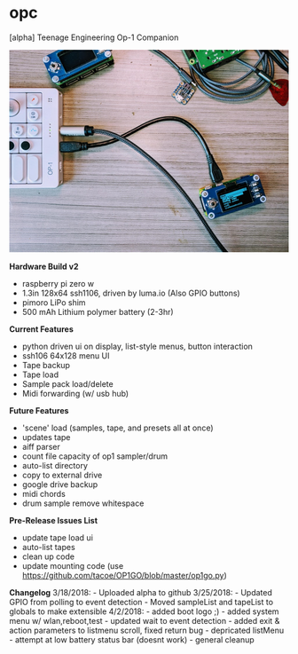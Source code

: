 # opc
[alpha] Teenage Engineering Op-1 Companion

![opc-hardware v2](/opc-beta.jpg)


**Hardware Build v2**
- raspberry pi zero w
- 1.3in 128x64 ssh1106, driven by luma.io (Also GPIO buttons)
- pimoro LiPo shim
- 500 mAh Lithium polymer battery (2-3hr)


**Current Features**
- python driven ui on display, list-style menus, button interaction
- ssh106 64x128 menu UI
- Tape backup
- Tape load
- Sample pack load/delete
- Midi forwarding (w/ usb hub)


**Future Features**
- 'scene' load (samples, tape, and presets all at once)
- updates tape
- aiff parser
- count file capacity of op1 sampler/drum
- auto-list directory
- copy to external drive
- google drive backup
- midi chords
- drum sample remove whitespace


**Pre-Release Issues List**
- update tape load ui
- auto-list tapes
- clean up code
- update mounting code (use https://github.com/tacoe/OP1GO/blob/master/op1go.py)

**Changelog**
3/18/2018:  - Uploaded alpha to github
3/25/2018:  - Updated GPIO from polling to event detection
            - Moved sampleList and tapeList to globals to make extensible
4/2/2018:   - added boot logo ;)
            - added system menu w/ wlan,reboot,test
            - updated wait to event detection
            - added exit & action parameters to listmenu scroll, fixed return bug
            - depricated listMenu
            - attempt at low battery status bar (doesnt work)
            - general cleanup
